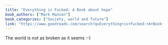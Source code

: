 ```yaml
---
title: "Everything is Fucked: A Book about hope"
book_authors: ["Mark Manson"]
book_categories: ["Society, world and future"]
link: "https://www.goodreads.com/search?q=Everything+is+Fucked:+A+Book+about+hope+Mark+Manson"
---
```


The world is not as broken as it seems :-)